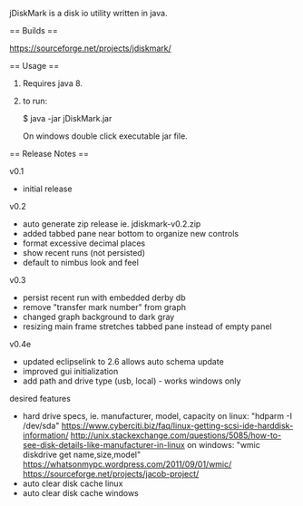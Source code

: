 jDiskMark is a disk io utility written in java. 


== Builds == 

https://sourceforge.net/projects/jdiskmark/


== Usage ==

1. Requires java 8.

2. to run:
    
   $ java -jar jDiskMark.jar

   On windows double click executable jar file.


== Release Notes ==

v0.1
 - initial release

v0.2
 - auto generate zip release ie. jdiskmark-v0.2.zip
 - added tabbed pane near bottom to organize new controls
 - format excessive decimal places
 - show recent runs (not persisted)
 - default to nimbus look and feel

v0.3
 - persist recent run with embedded derby db
 - remove "transfer mark number" from graph
 - changed graph background to dark gray
 - resizing main frame stretches tabbed pane instead of empty panel

v0.4e
 - updated eclipselink to 2.6 allows auto schema update
 - improved gui initialization
 - add path and drive type (usb, local) - works windows only

desired features

 - hard drive specs, ie. manufacturer, model, capacity
   on linux: "hdparm -I /dev/sda"
   https://www.cyberciti.biz/faq/linux-getting-scsi-ide-harddisk-information/
   http://unix.stackexchange.com/questions/5085/how-to-see-disk-details-like-manufacturer-in-linux
   on windows: "wmic diskdrive get name,size,model"
   https://whatsonmypc.wordpress.com/2011/09/01/wmic/
   https://sourceforge.net/projects/jacob-project/
 - auto clear disk cache linux
 - auto clear disk cache windows
